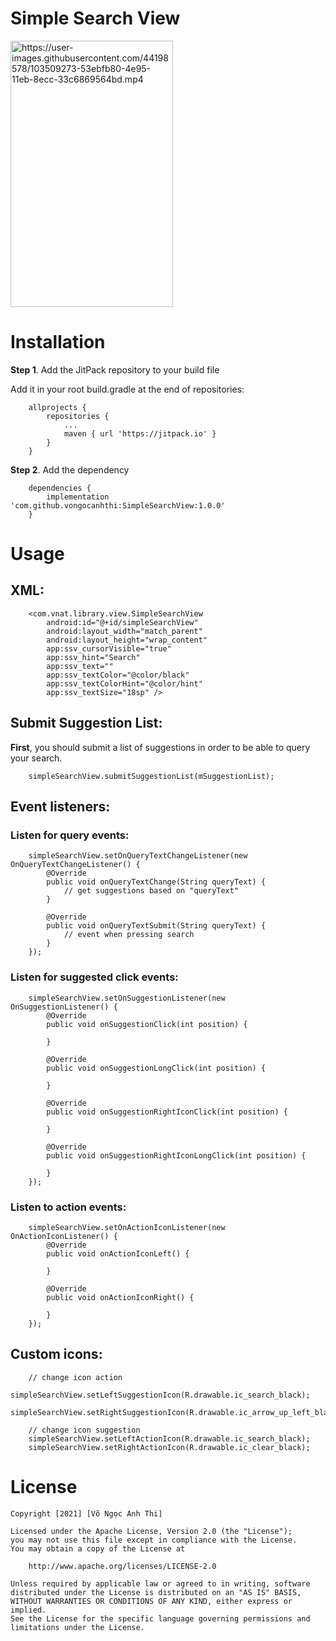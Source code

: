 # Simple Search View

<img src="https://i.imgur.com/sPDiXWM.gi" alt="https://user-images.githubusercontent.com/44198578/103509273-53ebfb80-4e95-11eb-8ecc-33c6869564bd.mp4" width="260" height="426" />

# Installation
**Step 1**. Add the JitPack repository to your build file

Add it in your root build.gradle at the end of repositories:

        allprojects {
        	repositories {
        		...
        		maven { url 'https://jitpack.io' }
        	}
        }
  
**Step 2**. Add the dependency

        dependencies {
        	implementation 'com.github.vongocanhthi:SimpleSearchView:1.0.0'
        }

# Usage
## XML:

        <com.vnat.library.view.SimpleSearchView
            android:id="@+id/simpleSearchView"
            android:layout_width="match_parent"
            android:layout_height="wrap_content"
            app:ssv_cursorVisible="true"
            app:ssv_hint="Search"
            app:ssv_text=""
            app:ssv_textColor="@color/black"
            app:ssv_textColorHint="@color/hint"
            app:ssv_textSize="18sp" />
            
## Submit Suggestion List:
**First**, you should submit a list of suggestions in order to be able to query your search.

        simpleSearchView.submitSuggestionList(mSuggestionList);
       
## Event listeners:
### Listen for query events:

        simpleSearchView.setOnQueryTextChangeListener(new OnQueryTextChangeListener() {
            @Override
            public void onQueryTextChange(String queryText) {
                // get suggestions based on "queryText"
            }

            @Override
            public void onQueryTextSubmit(String queryText) {
                // event when pressing search
            }
        });
        
### Listen for suggested click events:
        
        simpleSearchView.setOnSuggestionListener(new OnSuggestionListener() {
            @Override
            public void onSuggestionClick(int position) {

            }

            @Override
            public void onSuggestionLongClick(int position) {

            }

            @Override
            public void onSuggestionRightIconClick(int position) {

            }

            @Override
            public void onSuggestionRightIconLongClick(int position) {

            }
        });
        
### Listen to action events:

        simpleSearchView.setOnActionIconListener(new OnActionIconListener() {
            @Override
            public void onActionIconLeft() {

            }

            @Override
            public void onActionIconRight() {

            }
        });

## Custom icons:

        // change icon action
        simpleSearchView.setLeftSuggestionIcon(R.drawable.ic_search_black);
        simpleSearchView.setRightSuggestionIcon(R.drawable.ic_arrow_up_left_black);

        // change icon suggestion
        simpleSearchView.setLeftActionIcon(R.drawable.ic_search_black);
        simpleSearchView.setRightActionIcon(R.drawable.ic_clear_black);
      
     
# License
    Copyright [2021] [Võ Ngọc Anh Thi]

	Licensed under the Apache License, Version 2.0 (the "License");
	you may not use this file except in compliance with the License.
	You may obtain a copy of the License at

	    http://www.apache.org/licenses/LICENSE-2.0

	Unless required by applicable law or agreed to in writing, software
	distributed under the License is distributed on an "AS IS" BASIS,
	WITHOUT WARRANTIES OR CONDITIONS OF ANY KIND, either express or implied.
	See the License for the specific language governing permissions and
	limitations under the License.
